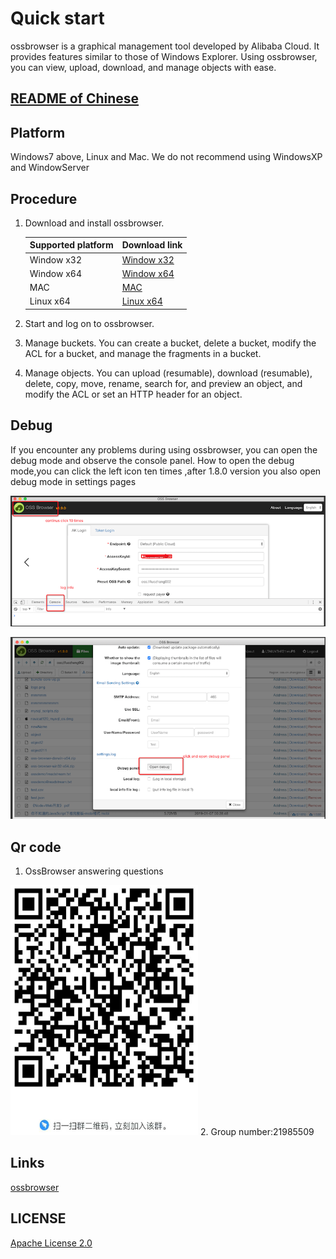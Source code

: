 # Quick start

ossbrowser is a graphical management tool developed by Alibaba Cloud. It provides features similar to those of Windows Explorer. Using ossbrowser, you can view, upload, download, and manage objects with ease.

## [README of Chinese](https://github.com/aliyun/oss-browser/blob/master/README-CN.md)

## Platform

Windows7 above, Linux and Mac. We do not recommend using WindowsXP and WindowServer

## Procedure

1.  Download and install ossbrowser.

    |Supported platform|Download link|
    |:-----------------|:------------|
    |Window x32|[Window x32](https://github.com/aliyun/oss-browser/blob/master/all-releases.md)|
    |Window x64|[Window x64](https://github.com/aliyun/oss-browser/blob/master/all-releases.md)|
    |MAC|[MAC](https://github.com/aliyun/oss-browser/blob/master/all-releases.md)|
    |Linux x64|[Linux x64](https://github.com/aliyun/oss-browser/blob/master/all-releases.md)|

2.  Start and log on to ossbrowser.
3.  Manage buckets. You can create a bucket, delete a bucket, modify the ACL for a bucket, and manage the fragments in a bucket.
4.  Manage objects. You can upload \(resumable\), download \(resumable\), delete, copy, move, rename, search for, and preview an object, and modify the ACL or set an HTTP header for an object.

## Debug

If you encounter any problems during using ossbrowser, you can open the debug mode and observe the console panel. How to open
the debug mode,you can click the left icon ten times ,after 1.8.0 version you also open debug mode in settings pages

![left-icon](preview/left-icon.png)

![setting-page](preview/setting-debug.png)

## Qr code
1. OssBrowser answering questions
<img src="preview/oss-browser.png" height="400" title="oss-browser" width="300">
2. Group number:21985509

## Links
[ossbrowser](https://www.alibabacloud.com/help/doc-detail/61872.htm)

## LICENSE

[Apache License 2.0](LICENSE)
